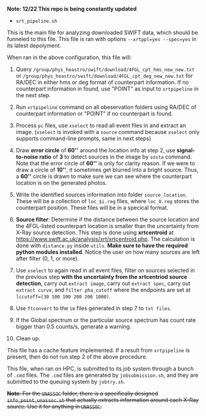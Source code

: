 **Note: 12/22 This repo is being constantly updated**

- `xrt_pipeline.sh`

This is the main file for analyzing downloaded SWIFT data, which should be funneled to this file. This file is ran with options `--xrtppl=yes --spec=yes` in its latest depolyment.

When ran in the above configuration, this file will:
  1. Query `/group/phys_heastro/swift/download/4FGL_cpt_hms_new_new.txt` or `/group/phys_heastro/swift/download/4FGL_cpt_deg_new_new.txt` for RA/DEC in either hms or deg format of counterpart information. If no counterpart information in found, use "POINT" as input to `xrtpipeline` in the next step.
  
  2. Run `xrtpipeline` command on all obeservation folders using RA/DEC of counterpart information or "POINT" if no counterpart is found.
  
  3. Process `pc` files, use `xselect` to read all event files in and extract an image. (`xselect` is invoked with a `source` command because `xselect` only supports command-line prompts, same in next steps)
  
  4. Draw **error circle** of **60''** around the location info at step 2,  use **signal-to-noise ratio** of **3** to detect sources in the image by `sosta` command. Note that the error circle of **60''** is only for clarity reason. If we were to draw a circle of **10''**, it sometimes get blurred into a bright source. Thus, a **60''** circle is drawn to make sure we can see where the counterpart location is on the generated photos.
  
  5. Write the identified sources information into folder `source_location`. These will be a collection of `loc_$i.reg` files, where `loc_0.reg` stores the counterpart position. These files will be in a specical format.

  6. **Source filter**: Determine if the distance between the source location and the 4FGL-listed counterpart location is smaller than the uncertainty from X-Ray source detection. This step is done using **xrtcentroid** at https://www.swift.ac.uk/analysis/xrt/xrtcentroid.php. The calculation is done with `distance.py` inside `utils`. **Make sure to have the required python modules installed**. Notice the user on how many sources are left after filter (0, 1, or more).
  
  7. Use `xselect` to again read in all event files, filter on sources selected in the previous step **with the uncertainty from the xrtcentriod source detection**, carry out `extract image`, carry out `extract spec`, carry out `extract curve`, and `filter pha_cutoff` where the endpoints are set at `lccutoff=(30 100 100 200 200 1000)`.
  
  8. Use `ftconvert` to the `im` files generated in step 7 to `txt files`.
  
  9. If the Global spectrum or the particular source spectrum has count rate bigger than 0.5 counts/s, generate a warning.
  
  10. Clean up.
  
This file has a cache feature implemented. If a result from `xrtpipeline` is present, then do not run step 2 of the above procedure.

This file, when ran on HPC, is submitted to its job system through a bunch of `.cmd` files. The `.cmd` files are generated by `jobsubmission.sh`, and they are submitted to the queuing system by `jobtry.sh`.

~~**Note**: For the `UNASSOC` folder, there is a specifically designed `info_point_unassoc.sh` that actually extracts information around each X-Ray source. Use it for anything in `UNASSOC`.~~